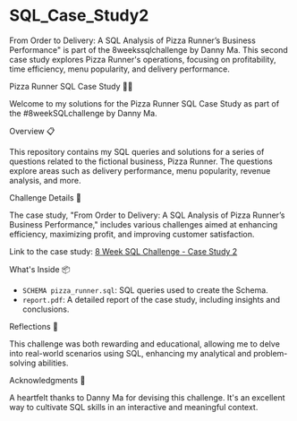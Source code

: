 # SQL_Case_Study2
 From Order to Delivery: A SQL Analysis of Pizza Runner’s Business Performance" is part of the 8weekssqlchallenge by Danny Ma. This second case study explores Pizza Runner's operations, focusing on profitability, time efficiency, menu popularity, and delivery performance.


Pizza Runner SQL Case Study 🍕🚚

Welcome to my solutions for the Pizza Runner SQL Case Study as part of the #8weekSQLchallenge by Danny Ma.

Overview 📋

This repository contains my SQL queries and solutions for a series of questions related to the fictional business, Pizza Runner. The questions explore areas such as delivery performance, menu popularity, revenue analysis, and more.

Challenge Details 🎯

The case study, "From Order to Delivery: A SQL Analysis of Pizza Runner’s Business Performance," includes various challenges aimed at enhancing efficiency, maximizing profit, and improving customer satisfaction.

Link to the case study: [8 Week SQL Challenge - Case Study 2](https://8weeksqlchallenge.com/case-study-2/)

What's Inside 📦

- `SCHEMA pizza_runner.sql`: SQL queries used to create the Schema.
- `report.pdf`: A detailed report of the case study, including insights and conclusions.


Reflections 💭

This challenge was both rewarding and educational, allowing me to delve into real-world scenarios using SQL, enhancing my analytical and problem-solving abilities.

Acknowledgments 🙏

A heartfelt thanks to Danny Ma for devising this challenge. It's an excellent way to cultivate SQL skills in an interactive and meaningful context.

